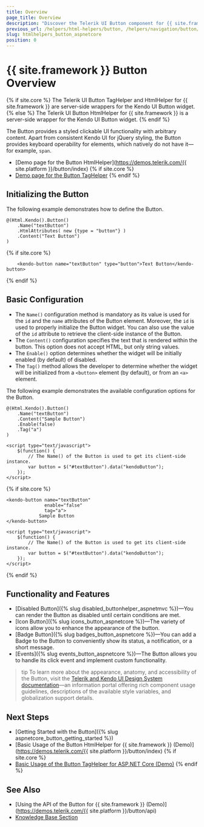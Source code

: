 ```yaml
---
title: Overview
page_title: Overview
description: "Discover the Telerik UI Button component for {{ site.framework }} that provides features like Badges, Icons, and numerous built-in configuration options."
previous_url: /helpers/html-helpers/button, /helpers/navigation/button/overview
slug: htmlhelpers_button_aspnetcore
position: 0
---
```


# {{ site.framework }} Button Overview

{% if site.core %}
The Telerik UI Button TagHelper and HtmlHelper for {{ site.framework }} are server-side wrappers for the Kendo UI Button widget.
{% else %}
The Telerik UI Button HtmlHelper for {{ site.framework }} is a server-side wrapper for the Kendo UI Button widget.
{% endif %}

The Button provides a styled clickable UI functionality with arbitrary content. Apart from consistent Kendo UI for jQuery styling, the Button provides keyboard operability for elements, which natively do not have it&mdash;for example, `span`.

* [Demo page for the Button HtmlHelper](https://demos.telerik.com/{{ site.platform }}/button/index)
{% if site.core %}
* [Demo page for the Button TagHelper](https://demos.telerik.com/aspnet-core/button/tag-helper)
{% endif %}

## Initializing the Button

The following example demonstrates how to define the Button.

```HtmlHelper
@(Html.Kendo().Button()
    .Name("textButton")
    .HtmlAttributes( new {type = "button"} )
    .Content("Text Button")
)
```
{% if site.core %}
```TagHelper
    <kendo-button name="textButton" type="button">Text Button</kendo-button>
```
{% endif %}

## Basic Configuration

* The `Name()` configuration method is mandatory as its value is used for the `id` and the `name` attributes of the Button element. Moreover, the `id` is used to properly initialize the Button widget. You can also use the value of the `id` attribute to retrieve the client-side instance of the Button.
* The `Content()` configuration specifies the text that is rendered within the button. This option does not accept HTML, but only string values.
* The `Enable()` option determines whether the widget will be initially enabled (by default) of disabled.
* The `Tag()` method allows the developer to determine whether the widget will be initialized from a `<button>` element (by default), or from an `<a>` element.

The following example demonstrates the available configuration options for the Button.

```HtmlHelper
@(Html.Kendo().Button()
	.Name("textButton")
	.Content("Sample Button")
	.Enable(false)
	.Tag("a")
)

<script type="text/javascript">
    $(function() {
        // The Name() of the Button is used to get its client-side instance.
        var button = $("#textButton").data("kendoButton");
    });
</script>
```
{% if site.core %}
```TagHelper
<kendo-button name="textButton"
              enable="false"
              tag="a">
            Sample Button
</kendo-button>

<script type="text/javascript">
    $(function() {
        // The Name() of the Button is used to get its client-side instance.
        var button = $("#textButton").data("kendoButton");
    });
</script>
```
{% endif %}

## Functionality and Features

* [Disabled Button]({% slug disabled_buttonhelper_aspnetmvc %})&mdash;You can render the Button as disabled until certain conditions are met.
* [Icon Button]({% slug icons_button_aspnetcore %})&mdash;The variety of icons allow you to enhance the appearance of the button. 
* [Badge Button]({% slug badges_button_aspnetcore %})&mdash;You can add a Badge to the Button to conveniently show its status, a notification, or a short message.
* [Events]({% slug events_button_aspnetcore %})&mdash;The Button allows you to handle its click event and implement custom functionality.

>tip To learn more about the appearance, anatomy, and accessibility of the Button, visit the [Telerik and Kendo UI Design System documentation](www.telerik.com/design-system/docs/components/button/)—an information portal offering rich component usage guidelines, descriptions of the available style variables, and globalization support details.

## Next Steps

* [Getting Started with the Button]({% slug aspnetcore_button_getting_started %})
* [Basic Usage of the Button HtmlHelper for {{ site.framework }} (Demo)](https://demos.telerik.com/{{ site.platform }}/button/index)
{% if site.core %}
* [Basic Usage of the Button TagHelper for ASP.NET Core (Demo)](https://demos.telerik.com/aspnet-core/button/tag-helper)
{% endif %}

## See Also

* [Using the API of the Button for {{ site.framework }} (Demo)](https://demos.telerik.com/{{ site.platform }}/button/api)
* [Knowledge Base Section](/knowledge-base)
